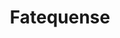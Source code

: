 ---
title: Fatequense
description: A platform with a more pleasant interface so that FATEC students can view their college information. Made with Nextjs, using NextAuth and JWT for authentication.
sourceCode: https://github.com/fatequense/website
---